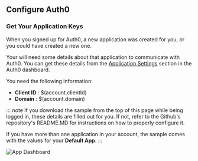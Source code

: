 ## Configure Auth0

### Get Your Application Keys

When you signed up for Auth0, a new application was created for you, or you could have created a new one.

Your will need some details about that application to communicate with Auth0. You can get these details from the [Application Settings](${manage_url}/#/applications/${account.clientId}/settings) section in the Auth0 dashboard.

You need the following information:
* **Client ID** : $(account.clientId)
* **Domain** : $(account.domain)

::: note
If you download the sample from the top of this page while being logged in, these details are filled out for you. If not, refer to the Github's repository's README.MD for instructions on how to properly configure it. 

If you have more than one application in your account, the sample comes with the values for your **Default App**. 
:::

![App Dashboard](/media/articles/dashboard/client_settings.png)
